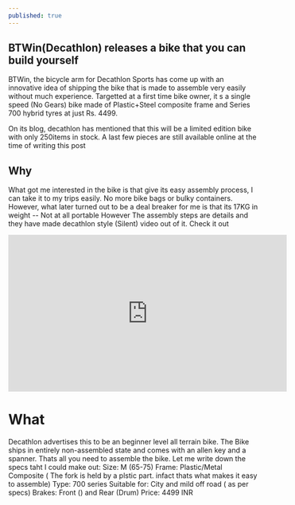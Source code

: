 ```yaml
---
published: true
---
```

## BTWin(Decathlon) releases a bike that you can build yourself

BTWin, the bicycle arm for Decathlon Sports has come up with an innovative idea of shipping the bike that is made to assemble very easily without much experience. Targetted at a first time bike owner, it s a single speed (No Gears) bike made of Plastic+Steel composite frame and Series 700 hybrid tyres at just Rs. 4499. 


On its blog, decathlon has mentioned that this will be a limited edition bike with only 250items in stock. A last few pieces are still available online at the time of writing this post

## Why
What got me interested in the bike is that give its easy assembly process, I can take it to my trips easily. No more bike bags or bulky containers. However, what later turned out to be a deal breaker for me is that its 17KG in weight -- Not at all portable
However The assembly steps are details and they have made decathlon style (Silent) video out of it. Check it out

<iframe width="560" height="315" src="https://www.youtube.com/watch?v=rHyLbdaBfjg" frameborder="0"> </iframe>

# What
Decathlon advertises this to be an beginner level all terrain bike. The Bike ships in entirely non-assembled state and comes with an allen key and a spanner. Thats all you need to assemble the bike. Let me write down the specs taht I could make out:
Size: M (65-75)
Frame: Plastic/Metal Composite ( The fork is held by a plstic part. infact thats what makes it easy to assemble)
Type: 700 series
Suitable for: City and mild off road ( as per specs)
Brakes: Front () and Rear (Drum)
Price: 4499 INR